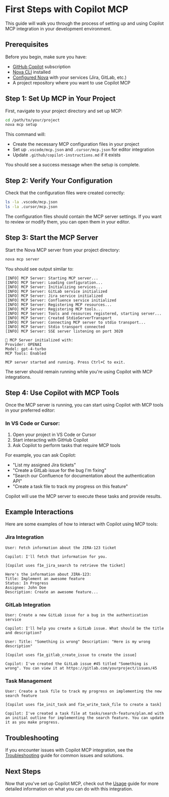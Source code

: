 # First Steps with Copilot MCP

This guide will walk you through the process of setting up and using Copilot MCP integration in your development environment.

## Prerequisites

Before you begin, make sure you have:

- [GitHub Copilot](https://github.com/features/copilot) subscription
- [Nova CLI](../getting-started/installation.md) installed
- [Configured Nova](../getting-started/configuration.md) with your services (Jira, GitLab, etc.)
- A project repository where you want to use Copilot MCP

## Step 1: Set Up MCP in Your Project

First, navigate to your project directory and set up MCP:

```bash
cd /path/to/your/project
nova mcp setup
```

This command will:
- Create the necessary MCP configuration files in your project
- Set up `.vscode/mcp.json` and `.cursor/mcp.json` for editor integration
- Update `.github/copilot-instructions.md` if it exists

You should see a success message when the setup is complete.

## Step 2: Verify Your Configuration

Check that the configuration files were created correctly:

```bash
ls -la .vscode/mcp.json
ls -la .cursor/mcp.json
```

The configuration files should contain the MCP server settings. If you want to review or modify them, you can open them in your editor.

## Step 3: Start the MCP Server

Start the Nova MCP server from your project directory:

```bash
nova mcp server
```

You should see output similar to:

```
[INFO] MCP Server: Starting MCP server...
[INFO] MCP Server: Loading configuration...
[INFO] MCP Server: Initializing services...
[INFO] MCP Server: GitLab service initialized
[INFO] MCP Server: Jira service initialized
[INFO] MCP Server: Confluence service initialized
[INFO] MCP Server: Registering MCP resources...
[INFO] MCP Server: Registering MCP tools...
[INFO] MCP Server: Tools and resources registered, starting server...
[INFO] MCP Server: Created StdioServerTransport
[INFO] MCP Server: Connecting MCP server to stdio transport...
[INFO] MCP Server: Stdio transport connected
[INFO] MCP Server: SSE server listening on port 3020

🤖 MCP Server initialized with:
Provider: OPENAI
Model: gpt-4-turbo
MCP Tools: Enabled

MCP server started and running. Press Ctrl+C to exit.
```

The server should remain running while you're using Copilot with MCP integrations.

## Step 4: Use Copilot with MCP Tools

Once the MCP server is running, you can start using Copilot with MCP tools in your preferred editor:

### In VS Code or Cursor:

1. Open your project in VS Code or Cursor
2. Start interacting with GitHub Copilot
3. Ask Copilot to perform tasks that require MCP tools

For example, you can ask Copilot:
- "List my assigned Jira tickets"
- "Create a GitLab issue for the bug I'm fixing"
- "Search our Confluence for documentation about the authentication API"
- "Create a task file to track my progress on this feature"

Copilot will use the MCP server to execute these tasks and provide results.

## Example Interactions

Here are some examples of how to interact with Copilot using MCP tools:

### Jira Integration

```
User: Fetch information about the JIRA-123 ticket

Copilot: I'll fetch that information for you.

[Copilot uses f1e_jira_search to retrieve the ticket]

Here's the information about JIRA-123:
Title: Implement an awesome feature
Status: In Progress
Assignee: John Doe
Description: Create an awesome feature...
```

### GitLab Integration

```
User: Create a new GitLab issue for a bug in the authentication service

Copilot: I'll help you create a GitLab issue. What should be the title and description?

User: Title: "Something is wrong" Description: "Here is my wrong description"

[Copilot uses f1e_gitlab_create_issue to create the issue]

Copilot: I've created the GitLab issue #45 titled "Something is wrong". You can view it at https://gitlab.com/yourproject/issues/45
```

### Task Management

```
User: Create a task file to track my progress on implementing the new search feature

[Copilot uses f1e_init_task and f1e_write_task_file to create a task]

Copilot: I've created a task file at tasks/search-feature/plan.md with an initial outline for implementing the search feature. You can update it as you make progress.
```

## Troubleshooting

If you encounter issues with Copilot MCP integration, see the [Troubleshooting](troubleshooting.md) guide for common issues and solutions.

## Next Steps

Now that you've set up Copilot MCP, check out the [Usage](usage.md) guide for more detailed information on what you can do with this integration. 